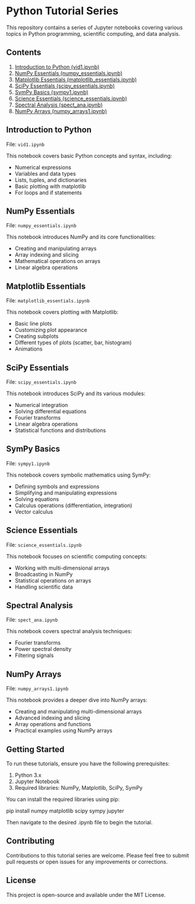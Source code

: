 # Python Tutorial Series

This repository contains a series of Jupyter notebooks covering various topics in Python programming, scientific computing, and data analysis.

## Contents

1. [Introduction to Python (vid1.ipynb)](#introduction-to-python)
2. [NumPy Essentials (numpy_essentials.ipynb)](#numpy-essentials)
3. [Matplotlib Essentials (matplotlib_essentials.ipynb)](#matplotlib-essentials)
4. [SciPy Essentials (scipy_essentials.ipynb)](#scipy-essentials)
5. [SymPy Basics (sympy1.ipynb)](#sympy-basics)
6. [Science Essentials (science_essentials.ipynb)](#science-essentials)
7. [Spectral Analysis (spect_ana.ipynb)](#spectral-analysis)
8. [NumPy Arrays (numpy_arrays1.ipynb)](#numpy-arrays)

## Introduction to Python

File: `vid1.ipynb`

This notebook covers basic Python concepts and syntax, including:
- Numerical expressions
- Variables and data types
- Lists, tuples, and dictionaries
- Basic plotting with matplotlib
- For loops and if statements

## NumPy Essentials

File: `numpy_essentials.ipynb`

This notebook introduces NumPy and its core functionalities:
- Creating and manipulating arrays
- Array indexing and slicing
- Mathematical operations on arrays
- Linear algebra operations

## Matplotlib Essentials

File: `matplotlib_essentials.ipynb`

This notebook covers plotting with Matplotlib:
- Basic line plots
- Customizing plot appearance
- Creating subplots
- Different types of plots (scatter, bar, histogram)
- Animations

## SciPy Essentials

File: `scipy_essentials.ipynb`

This notebook introduces SciPy and its various modules:
- Numerical integration
- Solving differential equations
- Fourier transforms
- Linear algebra operations
- Statistical functions and distributions

## SymPy Basics

File: `sympy1.ipynb`

This notebook covers symbolic mathematics using SymPy:
- Defining symbols and expressions
- Simplifying and manipulating expressions
- Solving equations
- Calculus operations (differentiation, integration)
- Vector calculus

## Science Essentials

File: `science_essentials.ipynb`

This notebook focuses on scientific computing concepts:
- Working with multi-dimensional arrays
- Broadcasting in NumPy
- Statistical operations on arrays
- Handling scientific data

## Spectral Analysis

File: `spect_ana.ipynb`

This notebook covers spectral analysis techniques:
- Fourier transforms
- Power spectral density
- Filtering signals

## NumPy Arrays

File: `numpy_arrays1.ipynb`

This notebook provides a deeper dive into NumPy arrays:
- Creating and manipulating multi-dimensional arrays
- Advanced indexing and slicing
- Array operations and functions
- Practical examples using NumPy arrays

## Getting Started

To run these tutorials, ensure you have the following prerequisites:

1. Python 3.x
2. Jupyter Notebook
3. Required libraries: NumPy, Matplotlib, SciPy, SymPy

You can install the required libraries using pip:

pip install numpy matplotlib scipy sympy jupyter

Then navigate to the desired .ipynb file to begin the tutorial.

## Contributing

Contributions to this tutorial series are welcome. Please feel free to submit pull requests or open issues for any improvements or corrections.

## License

This project is open-source and available under the MIT License.


